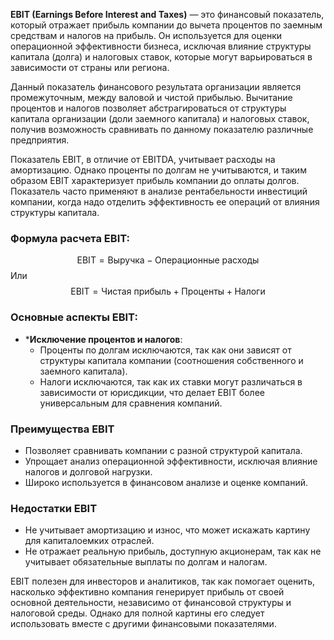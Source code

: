 **EBIT (Earnings Before Interest and Taxes)** — это финансовый показатель, который отражает прибыль компании до вычета процентов по заемным средствам и налогов на прибыль. Он используется для оценки операционной эффективности бизнеса, исключая влияние структуры капитала (долга) и налоговых ставок, которые могут варьироваться в зависимости от страны или региона.

Данный показатель финансового результата организации является промежуточным, между валовой и чистой прибылью. Вычитание процентов и налогов позволяет абстрагироваться от структуры капитала организации (доли заемного капитала) и налоговых ставок, получив возможность сравнивать по данному показателю различные предприятия. 

Показатель EBIT, в отличие от EBITDA, учитывает расходы на амортизацию. Однако проценты по долгам не учитываются, и таким образом EBIT характеризует прибыль компании до оплаты долгов. Показатель часто применяют в анализе рентабельности инвестиций компании, когда надо отделить эффективность ее операций от влияния структуры капитала.

### Формула расчета EBIT:
$$
\text{EBIT}=\text{Выручка} - \text{Операционные расходы}
$$   Или
$$
\text{EBIT}=\text{Чистая прибыль} + \text{Проценты} + \text{Налоги}
$$

### Основные аспекты EBIT:

* ***Исключение процентов и налогов**:
   - Проценты по долгам исключаются, так как они зависят от структуры капитала компании (соотношения собственного и заемного капитала).
   - Налоги исключаются, так как их ставки могут различаться в зависимости от юрисдикции, что делает EBIT более универсальным для сравнения компаний.


### Преимущества EBIT
   
   - Позволяет сравнивать компании с разной структурой капитала.
   - Упрощает анализ операционной эффективности, исключая влияние налогов и долговой нагрузки.
   - Широко используется в финансовом анализе и оценке компаний.


### Недостатки EBIT

   - Не учитывает амортизацию и износ, что может искажать картину для капиталоемких отраслей.
   - Не отражает реальную прибыль, доступную акционерам, так как не учитывает обязательные выплаты по долгам и налогам.


EBIT полезен для инвесторов и аналитиков, так как помогает оценить, насколько эффективно компания генерирует прибыль от своей основной деятельности, независимо от финансовой структуры и налоговой среды. Однако для полной картины его следует использовать вместе с другими финансовыми показателями.